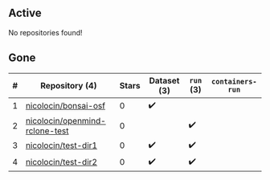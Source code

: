 ## Active
No repositories found!

## Gone
| # | Repository (4) | Stars | Dataset (3) | `run` (3) | `containers-run` |
| --- | --- | --- | --- | --- | --- |
| 1 | [nicolocin/bonsai-osf](https://github.com/nicolocin/bonsai-osf) | 0 | :heavy_check_mark: |  |  |
| 2 | [nicolocin/openmind-rclone-test](https://github.com/nicolocin/openmind-rclone-test) | 0 |  | :heavy_check_mark: |  |
| 3 | [nicolocin/test-dir1](https://github.com/nicolocin/test-dir1) | 0 | :heavy_check_mark: | :heavy_check_mark: |  |
| 4 | [nicolocin/test-dir2](https://github.com/nicolocin/test-dir2) | 0 | :heavy_check_mark: | :heavy_check_mark: |  |
